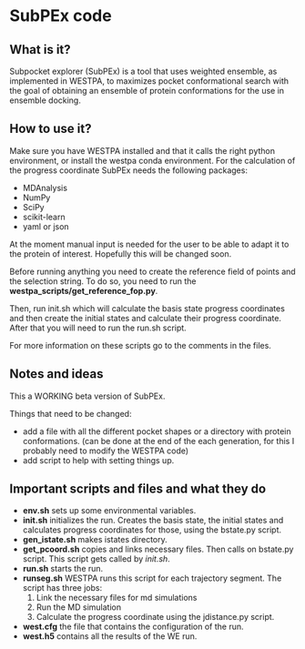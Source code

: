 # SubPEx code

## What is it?

Subpocket explorer (SubPEx) is a tool that uses weighted ensemble, as implemented in 
WESTPA, to maximizes pocket conformational search with the goal of obtaining an 
ensemble of protein conformations for the use in ensemble docking.

## How to use it?

Make sure you have WESTPA installed and that it calls the right python environment, or install the westpa conda environment. For the calculation of the progress coordinate SubPEx needs the following packages: 

- MDAnalysis 
- NumPy
- SciPy
- scikit-learn
- yaml or json

At the moment manual input is needed for the user to be able to adapt it to the protein
of interest. Hopefully this will be changed soon.

Before running anything you need to create the reference field of points and the selection string. To do so, you need to run the __westpa\_scripts/get\_reference\_fop.py__.

Then, run init.sh which will calculate the basis state progress coordinates and then create the initial states and 
calculate their progress coordinate. After that you will need to run the run.sh script.

For more information on these scripts go to the comments in the files.

## Notes and ideas

This a WORKING beta version of SubPEx.

Things that need to be changed:

- add a file with all the different pocket shapes or a directory with protein 
conformations. (can be done at the end of the each generation, for this I probably need to modify the WESTPA code)
- add script to help with setting things up.  

## Important scripts and files and what they do 

- __env.sh__ sets up some environmental variables.
- __init.sh__ initializes the run. Creates the basis state, the initial states and 
calculates progress coordinates for those, using the bstate.py script.
- __gen_istate.sh__ makes istates directory.
- __get_pcoord.sh__ copies and links necessary files. Then calls on bstate.py script.
This script gets called by _init.sh_.
- __run.sh__ starts the run.
- __runseg.sh__ WESTPA runs this script for each trajectory segment. The script has 
three jobs:
    1) Link the necessary files for md simulations
    2) Run the MD simulation
    3) Calculate the progress coordinate using the jdistance.py script.
- __west.cfg__ the file that contains the configuration of the run.
- __west.h5__ contains all the results of the WE run.